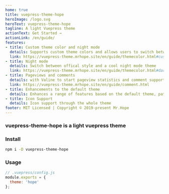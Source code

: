 ```yaml
---
home: true
title: vuepress-theme-hope
heroImage: /logo.svg
heroText: vuepress-theme-hope
tagline: A light Vuepress theme
actionText: Get Started →
actionLink: /en/guide/
features:
- title: Custom theme color and night mode
  details: Supports custom theme colors and allows users to switch between preset theme colors
  link: https://vuepress-theme.mrhope.site/en/guide/themecolor.html#custom-theme-color
- title: Night mode
  details: Switch between offical style and a cool night mode theme
  link: https://vuepress-theme.mrhope.site/en/guide/themecolor.html#darkmode
- title: Pageviews and comments
  details: with Valine to start pageview statistics and comment support
  link: https://vuepress-theme.mrhope.site/en/guide/comment.html
- title: Enhancements to the default theme
  details: Enhances a range of features based on the default theme, path navigation, footer support, author display, etc.
- title: Icon Support
  details: Icon support through the whole theme
footer: MIT Licensed | Copyright © 2019-present Mr.Hope
---
```


### vuepress-theme-hope is a light vuepress theme

### Install

```bash
npm i -D vuepress-theme-hope
```

### Usage

```js
// .vuepress/config.js
module.exports = {
  theme: 'hope'
};
```
